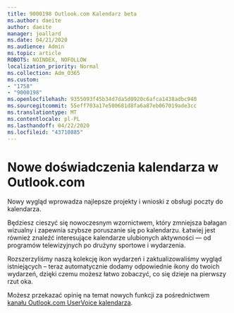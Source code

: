 ```yaml
---
title: 9000198 Outlook.com Kalendarz beta
ms.author: daeite
author: daeite
manager: joallard
ms.date: 04/21/2020
ms.audience: Admin
ms.topic: article
ROBOTS: NOINDEX, NOFOLLOW
localization_priority: Normal
ms.collection: Adm_O365
ms.custom:
- "1758"
- "9000198"
ms.openlocfilehash: 9355093f45b34d7da5d0920c6afca1438adbc940
ms.sourcegitcommit: 55eff703a17e500681d8fa6a87eb067019ade3cc
ms.translationtype: MT
ms.contentlocale: pl-PL
ms.lasthandoff: 04/22/2020
ms.locfileid: "43710885"
---
```

# <a name="new-calendar-experiences-coming-to-outlookcom"></a>Nowe doświadczenia kalendarza w Outlook.com

Nowy wygląd wprowadza najlepsze projekty i wnioski z obsługi poczty do kalendarza.

Będziesz cieszyć się nowoczesnym wzornictwem, który zmniejsza bałagan wizualny i zapewnia szybsze poruszanie się po kalendarzu. Łatwiej jest również znaleźć interesujące kalendarze ulubionych aktywności — od programów telewizyjnych po drużyny sportowe i wydarzenia.

Rozszerzyliśmy naszą kolekcję ikon wydarzeń i zaktualizowaliśmy wygląd istniejących – teraz automatycznie dodamy odpowiednie ikony do twoich wydarzeń, dzięki czemu możesz łatwo zobaczyć, co się dzieje na pierwszy rzut oka.

Możesz przekazać opinię na temat nowych funkcji za pośrednictwem [kanału Outlook.com UserVoice kalendarza](https://go.microsoft.com/fwlink/?linkid=2103075).